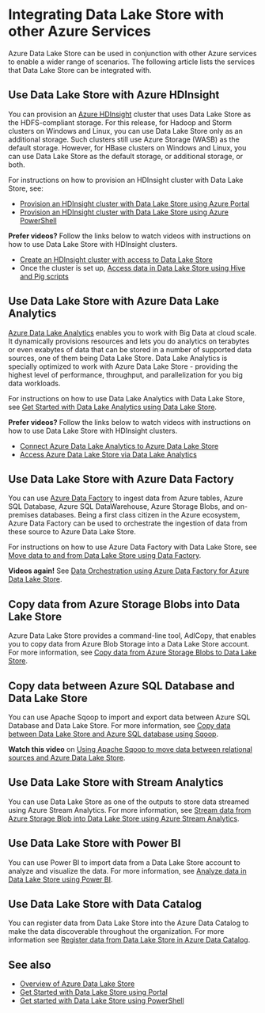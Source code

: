 <properties
   pageTitle="Integrating Data Lake Store with other Azure Services | Azure"
   description="Understand how Data Lake Store integrates with other Azure services"
   documentationCenter=""
   services="data-lake-store"
   authors="nitinme"
   manager="jhubbard"
   editor="cgronlun"/>

<tags
   ms.service="data-lake-store"
   ms.devlang="na"
   ms.topic="article"
   ms.tgt_pltfrm="na"
   ms.workload="big-data"
   ms.date="08/02/2016"
   ms.author="nitinme"/>

# Integrating Data Lake Store with other Azure Services

Azure Data Lake Store can be used in conjunction with other Azure services to enable a wider range of scenarios. The following article lists the services that Data Lake Store can be integrated with.

## Use Data Lake Store with Azure HDInsight

You can provision an [Azure HDInsight](https://azure.microsoft.com/documentation/learning-paths/hdinsight-self-guided-hadoop-training/) cluster that uses Data Lake Store as the HDFS-compliant storage. For this release, for Hadoop and Storm clusters on Windows and Linux, you can use Data Lake Store only as an additional storage. Such clusters still use Azure Storage (WASB) as the default storage. However, for HBase clusters on Windows and Linux, you can use Data Lake Store as the default storage, or additional storage, or both.

For instructions on how to provision an HDInsight cluster with Data Lake Store, see:

* [Provision an HDInsight cluster with Data Lake Store using Azure Portal](data-lake-store-hdinsight-hadoop-use-portal.md)
* [Provision an HDInsight cluster with Data Lake Store using Azure PowerShell](data-lake-store-hdinsight-hadoop-use-powershell.md)

**Prefer videos?** Follow the links below to watch videos with instructions on how to use Data Lake Store with HDInsight clusters.

* [Create an HDInsight cluster with access to Data Lake Store](https://mix.office.com/watch/l93xri2yhtp2)
* Once the cluster is set up, [Access data in Data Lake Store using Hive and Pig scripts](https://mix.office.com/watch/1n9g5w0fiqv1q)


## Use Data Lake Store with Azure Data Lake Analytics

[Azure Data Lake Analytics](../data-lake-analytics/data-lake-analytics-overview.md) enables you to work with Big Data at cloud scale. It dynamically provisions resources and lets you do analytics on terabytes or even exabytes of data that can be stored in a number of supported data sources, one of them being Data Lake Store. Data Lake Analytics is specially optimized to work with Azure Data Lake Store - providing the highest level of performance, throughput, and parallelization for you big data workloads.

For instructions on how to use Data Lake Analytics with Data Lake Store, see [Get Started with Data Lake Analytics using Data Lake Store](../data-lake-analytics/data-lake-analytics-get-started-portal.md).

**Prefer videos?** Follow the links below to watch videos with instructions on how to use Data Lake Store with HDInsight clusters.

* [Connect Azure Data Lake Analytics to Azure Data Lake Store](https://mix.office.com/watch/qwji0dc9rx9k)
* [Access Azure Data Lake Store via Data Lake Analytics](https://mix.office.com/watch/1n0s45up381a8)


## Use Data Lake Store with Azure Data Factory

You can use [Azure Data Factory](https://azure.microsoft.com/services/data-factory/) to ingest data from Azure tables, Azure SQL Database, Azure SQL DataWarehouse, Azure Storage Blobs, and on-premises databases. Being a first class citizen in the Azure ecosystem, Azure Data Factory can be used to orchestrate the ingestion of data from these source to Azure Data Lake Store.

For instructions on how to use Azure Data Factory with Data Lake Store, see [Move data to and from Data Lake Store using Data Factory](../data-factory/data-factory-azure-datalake-connector.md).

**Videos again!** See [Data Orchestration using Azure Data Factory for Azure Data Lake Store](https://mix.office.com/watch/1oa7le7t2u4ka). 

## Copy data from Azure Storage Blobs into Data Lake Store

Azure Data Lake Store provides a command-line tool, AdlCopy, that enables you to copy data from Azure Blob Storage into a Data Lake Store account. For more information, see [Copy data from Azure Storage Blobs to Data Lake Store](data-lake-store-copy-data-azure-storage-blob.md).

## Copy data between Azure SQL Database and Data Lake Store

You can use Apache Sqoop to import and export data between Azure SQL Database and Data Lake Store. For more information, see [Copy data between Data Lake Store and Azure SQL database using Sqoop](data-lake-store-data-transfer-sql-sqoop.md).

**Watch this video** on [Using Apache Sqoop to move data between relational sources and Azure Data Lake Store](https://mix.office.com/watch/1butcdjxmu114).

## Use Data Lake Store with Stream Analytics

You can use Data Lake Store as one of the outputs to store data streamed using Azure Stream Analytics. For more information, see [Stream data from Azure Storage Blob into Data Lake Store using Azure Stream Analytics](data-lake-store-stream-analytics.md).

## Use Data Lake Store with Power BI

You can use Power BI to import data from a Data Lake Store account to analyze and visualize the data. For more information, see [Analyze data in Data Lake Store using Power BI](data-lake-store-power-bi.md).

## Use Data Lake Store with Data Catalog

You can register data from Data Lake Store into the Azure Data Catalog to make the data discoverable throughout the organization. For more information see [Register data from Data Lake Store in Azure Data Catalog](data-lake-store-with-data-catalog.md).


## See also

- [Overview of Azure Data Lake Store](data-lake-store-overview.md)
- [Get Started with Data Lake Store using Portal](data-lake-store-get-started-portal.md)
- [Get started with Data Lake Store using PowerShell](data-lake-store-get-started-powershell.md)  

